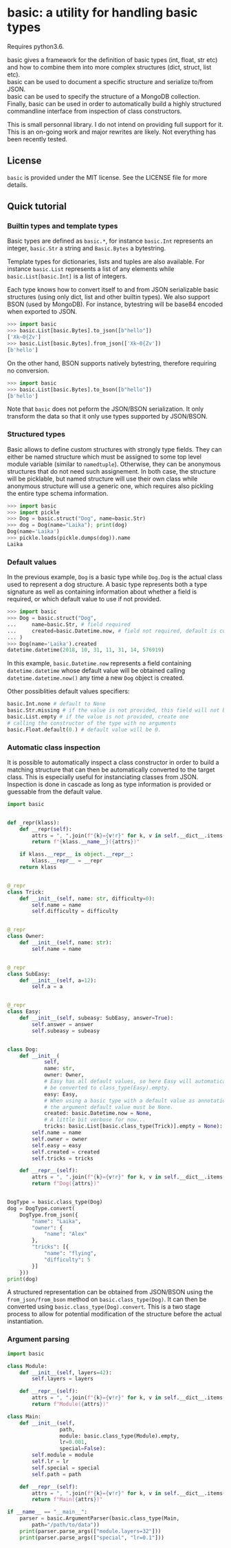 # basic: a utility for handling basic types

Requires python3.6.

basic gives a framework for the definition of basic types (int, float, str etc)
and how to combine them into more complex structures (dict, struct, list etc).\
basic can be used to document a specific structure and serialize to/from
JSON.\
basic can be used to specify the structure of a MongoDB collection.\
Finally, basic can be used in order to automatically build a highly
structured commandline interface from inspection of class constructors.

This is small personnal library. I do not intend on providing full support
for it. This is an on-going work and major rewrites are likely.
Not everything has been recently tested.


## License

`basic` is provided under the MIT license. See the LICENSE file for more details.


## Quick tutorial

### Builtin types and template types

Basic types are defined as `basic.*`, for instance `basic.Int`
represents an integer, `basic.Str` a string and `Basic.Bytes` a bytestring.

Template types for dictionaries, lists and tuples are also available. For instance `basic.List` represents a list of any elements while `basic.List[basic.Int]` is a list of integers.

Each type knows how to convert itself to and from JSON serializable basic structures (using only dict, list and other builtin types). We also support BSON (used by MongoDB).
For instance, bytestring will be base84 encoded when exported to JSON.

```python
>>> import basic
>>> basic.List[basic.Bytes].to_json([b"hello"])
['Xk~0{Zv']
>>> basic.List[basic.Bytes].from_json(['Xk~0{Zv'])
[b'hello']

```

On the other hand, BSON supports natively bytestring, therefore
requiring no conversion.

```python
>>> import basic
>>> basic.List[basic.Bytes].to_bson([b"hello"])
[b'hello']

```

Note that `basic` does not peform the JSON/BSON serialization. It only transform the data so that it only use types supported by JSON/BSON.

### Structured types

Basic allows to define custom structures with strongly type fields. They can either be named structure which must be assigned to some top level module variable (similar to `namedtuple`).
Otherwise, they can be anonymous structures that do not need such assignement.
In both case, the structure will be picklable, but named structure
will use their own class while anonymous structure will use a generic one,
which requires also pickling the entire type schema information.

```python
>>> import basic
>>> import pickle
>>> Dog = basic.struct("Dog", name=basic.Str)
>>> dog = Dog(name="Laika"); print(dog)
Dog(name='Laika')
>>> pickle.loads(pickle.dumps(dog)).name
Laika

```

### Default values

In the previous example, `Dog` is a basic type while `Dog.Dog`
is the actual class used to represent a dog structure.
A basic type represents both a type signature as well as containing information about whether a field is required, or which
default value to use if not provided.

```python
>>> import basic
>>> Dog = basic.struct("Dog",
...     name=basic.Str, # field required
...     created=basic.Datetime.now, # field not required, default is current time
... )
>>> Dog(name='Laika').created
datetime.datetime(2018, 10, 31, 11, 31, 14, 576919)
```

In this example, `basic.Datetime.now` represents a field containing `datetime.datetime` whose default value will be
obtained calling `datetime.datetime.now()` any time a new `Dog` object is created.

Other possiblities default values specifiers:

```python
basic.Int.none # default to None
basic.Str.missing # if the value is not provided, this field will not be set on the structure
basic.List.empty # if the value is not provided, create one
# calling the constructor of the type with no arguments
basic.Float.default(0.) # default value will be 0.
```

### Automatic class inspection

It is possible to automatically inspect a class constructor in order to build a matching structure that can then be automatically converted to the target class. This is especially useful for instanciating classes from JSON. Inspection
is done in cascade as long as type information is provided or guessable
from the default value.

```python
import basic


def _repr(klass):
    def __repr(self):
        attrs = ", ".join(f"{k}={v!r}" for k, v in self.__dict__.items())
        return f"{klass.__name__}({attrs})"

    if klass.__repr__ is object.__repr__:
        klass.__repr__ = __repr
    return klass


@_repr
class Trick:
    def __init__(self, name: str, difficulty=0):
        self.name = name
        self.difficulty = difficulty


@_repr
class Owner:
    def __init__(self, name: str):
        self.name = name


@_repr
class SubEasy:
    def __init__(self, a=12):
        self.a = a


@_repr
class Easy:
    def __init__(self, subeasy: SubEasy, answer=True):
        self.answer = answer
        self.subeasy = subeasy


class Dog:
    def __init__(
            self,
            name: str,
            owner: Owner,
            # Easy has all default values, so here Easy will automatically
            # be converted to class_type(Easy).empty.
            easy: Easy,
            # When using a basic type with a default value as annotation
            # the argument default value must be None.
            created: basic.Datetime.now = None,
            # A little bit verbose for now...
            tricks: basic.List[basic.class_type(Trick)].empty = None):
        self.name = name
        self.owner = owner
        self.easy = easy
        self.created = created
        self.tricks = tricks

    def __repr__(self):
        attrs = ", ".join(f"{k}={v!r}" for k, v in self.__dict__.items())
        return f"Dog({attrs})"


DogType = basic.class_type(Dog)
dog = DogType.convert(
    DogType.from_json({
        "name": "Laika",
        "owner": {
            "name": "Alex"
        },
        "tricks": [{
            "name": "flying",
            "difficulty": 5
        }]
    }))
print(dog)
```

A structured representation can be obtained from JSON/BSON using
the `from_json/from_bson` method on `basic.class_type(Dog)`.
It can then be converted using `basic.class_type(Dog).convert`.
This is a two stage process to allow for potential modification of the
structure before the actual instantiation.

### Argument parsing

```python
import basic

class Module:
    def __init__(self, layers=42):
        self.layers = layers

    def __repr__(self):
        attrs = ", ".join(f"{k}={v!r}" for k, v in self.__dict__.items())
        return f"Module({attrs})"

class Main:
    def __init__(self,
                 path,
                 module: basic.class_type(Module).empty,
                 lr=0.001,
                 special=False):
        self.module = module
        self.lr = lr
        self.special = special
        self.path = path

    def __repr__(self):
        attrs = ", ".join(f"{k}={v!r}" for k, v in self.__dict__.items())
        return f"Main({attrs})"

if __name__ == "__main__":
    parser = basic.ArgumentParser(basic.class_type(Main,
        path="/path/to/data"))
    print(parser.parse_args(["module.layers=32"]))
    print(parser.parse_args(["special", "lr=0.1"]))
```
